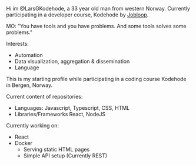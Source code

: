 Hi im @LarsGKodehode,
a 33 year old man from western Norway. Currently participating in a developer course, Kodehode by [Jobloop](https://jobloop.no/). 

MO:
"You have tools and you have problems.
And some tools solves some problems."

Interests:
- Automation
- Data visualization, aggregation & dissemination
- Language

This is my starting profile while participating in a coding course Kodehode in Bergen, Norway.

Current content of repositories:
- Languages:
    Javascript, Typescript, CSS, HTML
- Libraries/Frameworks
    React, NodeJS
    
Currently working on:
- React
- Docker
    - Serving static HTML pages
    - Simple API setup (Currently REST)


<!---
LarsGKodehode/LarsGKodehode is a ✨ special ✨ repository because its `README.md` (this file) appears on your GitHub profile.
You can click the Preview link to take a look at your changes.
--->
